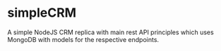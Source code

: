 # simpleCRM
A simple NodeJS CRM replica with main rest API principles which uses MongoDB with models for the respective endpoints.


